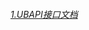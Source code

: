 ###### [1.UBAPI接口文档][UBAPI接口文档]

[UBAPI接口文档]: https://jhdriver.github.io/UwdWallet_API/UBAPI接口.html
